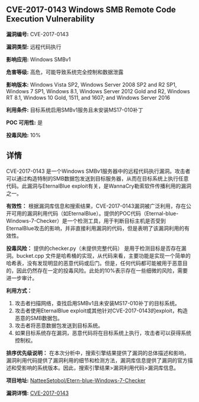 ## CVE-2017-0143 Windows SMB Remote Code Execution Vulnerability

**漏洞编号:** CVE-2017-0143

**漏洞类型:** 远程代码执行

**影响应用:** Windows SMBv1

**危害等级:** 高危，可能导致系统完全控制和数据泄露

**影响版本:** Windows Vista SP2, Windows Server 2008 SP2 and R2 SP1, Windows 7 SP1, Windows 8.1, Windows Server 2012 Gold and R2, Windows RT 8.1, Windows 10 Gold, 1511, and 1607; and Windows Server 2016

**利用条件:** 目标系统启用SMBv1服务且未安装MS17-010补丁

**POC 可用性:** 是

**投毒风险:** 10%

## 详情

CVE-2017-0143 是一个Windows SMBv1服务器中的远程代码执行漏洞。攻击者可以通过构造特制的SMB数据包发送到目标服务器，从而在目标系统上执行任意代码。此漏洞与EternalBlue exploit有关，是WannaCry勒索软件传播利用的漏洞之一。

**有效性：**
根据漏洞库信息和搜索结果，CVE-2017-0143漏洞被广泛利用，存在公开可用的漏洞利用代码（如EternalBlue）。提供的POC代码（Eternal-blue-Windows-7-Checker）是一个检测工具，用于判断目标主机是否受到EternalBlue攻击的影响，并非直接利用漏洞的代码，但是表明了该漏洞利用的有效性。

**投毒风险：**
提供的checker.py（未提供完整代码） 是用于检测目标是否存在漏洞。bucket.cpp 文件是哈希桶的实现，从代码来看，主要功能是实现一个简单的哈希表，没有发现明显的恶意代码或后门。但是，任何代码都可能被用于恶意目的，因此仍然存在一定的投毒风险。此处的10%表示存在一些细微的风险，需要进一步审计。

**利用方式：**
1.  攻击者扫描网络，查找启用SMBv1且未安装MS17-010补丁的目标系统。
2.  攻击者使用EternalBlue exploit或其他针对CVE-2017-0143的exploit，构造恶意的SMB数据包。
3.  攻击者将恶意数据包发送到目标系统。
4.  如果目标系统存在漏洞，恶意代码将在目标系统上执行，攻击者可以获得系统控制权。

**排序优先级说明：**
在本次分析中，搜索引擎结果提供了漏洞的总体描述和影响，漏洞利用代码提供了漏洞利用的细节和检测方法，漏洞库信息提供了漏洞的官方描述和受影响的系统版本。因此，搜索引擎结果>漏洞利用代码>漏洞库信息。

**项目地址:** [NatteeSetobol/Etern-blue-Windows-7-Checker](https://github.com/NatteeSetobol/Etern-blue-Windows-7-Checker)

**漏洞详情:** [CVE-2017-0143](https://nvd.nist.gov/vuln/detail/CVE-2017-0143)